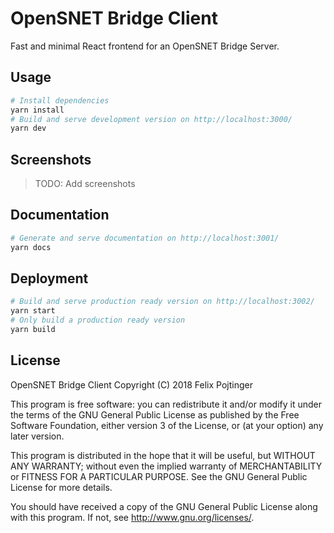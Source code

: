 # OpenSNET Bridge Client

Fast and minimal React frontend for an OpenSNET Bridge Server.

## Usage

```bash
# Install dependencies
yarn install
# Build and serve development version on http://localhost:3000/
yarn dev
```

## Screenshots

> TODO: Add screenshots

## Documentation

```bash
# Generate and serve documentation on http://localhost:3001/
yarn docs
```

## Deployment

```bash
# Build and serve production ready version on http://localhost:3002/
yarn start
# Only build a production ready version
yarn build
```

## License

OpenSNET Bridge Client Copyright (C) 2018 Felix Pojtinger

This program is free software: you can redistribute it and/or modify
it under the terms of the GNU General Public License as published by
the Free Software Foundation, either version 3 of the License, or
(at your option) any later version.

This program is distributed in the hope that it will be useful,
but WITHOUT ANY WARRANTY; without even the implied warranty of
MERCHANTABILITY or FITNESS FOR A PARTICULAR PURPOSE. See the
GNU General Public License for more details.

You should have received a copy of the GNU General Public License
along with this program. If not, see <http://www.gnu.org/licenses/>.

